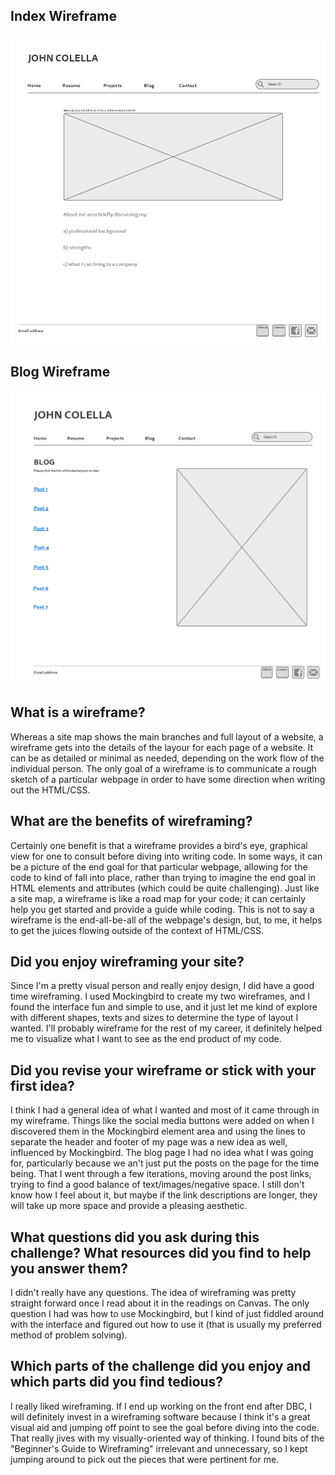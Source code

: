 ## Index Wireframe

![Wire Index](/week-2/imgs/wireframe-index.png)

## Blog Wireframe

![Wire Blog](/week-2/imgs/wireframe-blog-index.png)

## What is a wireframe?

Whereas a site map shows the main branches and full layout of a website, a wireframe gets into the details of the layour for each page of a website. It can be as detailed or minimal as needed, depending on the work flow of the individual person. The only goal of a wireframe is to communicate a rough sketch of a particular webpage in order to have some direction when writing out the HTML/CSS.

## What are the benefits of wireframing?

Certainly one benefit is that a wireframe provides a bird's eye, graphical view for one to consult before diving into writing code. In some ways, it can be a picture of the end goal for that particular webpage, allowing for the code to kind of fall into place, rather than trying to imagine the end goal in HTML elements and attributes (which could be quite challenging). Just like a site map, a wireframe is like a road map for your code; it can certainly help you get started and provide a guide while coding. This is not to say a wireframe is the end-all-be-all of the webpage's design, but, to me, it helps to get the juices flowing outside of the context of HTML/CSS.

## Did you enjoy wireframing your site?

Since I'm a pretty visual person and really enjoy design, I did have a good time wireframing. I used Mockingbird to create my two wireframes, and I found the interface fun and simple to use, and it just let me kind of explore with different shapes, texts and sizes to determine the type of layout I wanted. I'll probably wireframe for the rest of my career, it definitely helped me to visualize what I want to see as the end product of my code.

## Did you revise your wireframe or stick with your first idea?

I think I had a general idea of what I wanted and most of it came through in my wireframe. Things like the social media buttons were added on when I discovered them in the Mockingbird element area and using the lines to separate the header and footer of my page was a new idea as well, influenced by Mockingbird. The blog page I had no idea what I was going for, particularly because we an't just put the posts on the page for the time being. That I went through a few iterations, moving around the post links, trying to find a good balance of text/images/negative space. I still don't know how I feel about it, but maybe if the link descriptions are longer, they will take up more space and provide a pleasing aesthetic.

## What questions did you ask during this challenge? What resources did you find to help you answer them?

I didn't really have any questions. The idea of wireframing was pretty straight forward once I read about it in the readings on Canvas. The only question I had was how to use Mockingbird, but I kind of just fiddled around with the interface and figured out how to use it (that is usually my preferred method of problem solving).

## Which parts of the challenge did you enjoy and which parts did you find tedious?

I really liked wireframing. If I end up working on the front end after DBC, I will definitely invest in a wireframing software because I think it's a great visual aid and jumping off point to see the goal before diving into the code. That really jives with my visually-oriented way of thinking. I found bits of the "Beginner's Guide to Wireframing" irrelevant and unnecessary, so I kept jumping around to pick out the pieces that were pertinent for me.
